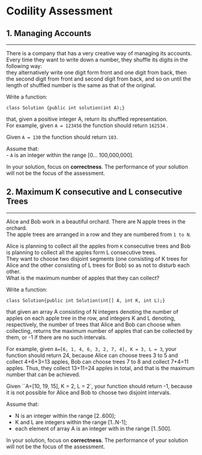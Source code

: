 # Codility Assessment

## 1. Managing Accounts
-----  

There is a company that has a very creative way of managing its accounts.  
Every time they want to write down a number, they shuffle its digits in the following way:  
they alternatively write one digit form front and one digit from back, then the second digit from front and second digit from back, and so on until the length of shuffled number is the same as that of the original.  


Write a function:

	class Solution {public int solution(int A);}
		
that, given a positive integer A, return its shuffled representation.   
For example, given `A = 123456` the function should return `162534` .    

Given `A = 130` the function should return `103`.

Assume that:   
	- `A` is an integer within the range [0... 100,000,000].

In your solution, focus on **correctness**. The performance of your solution will not be the focus of the assessment.  



## 2. Maximum K consecutive and L consecutive Trees
-----  

Alice and Bob work in a beautiful orchard. There are N apple trees in the orchard.  
The apple trees are arranged  in a row and they are numbered from `1 to N`.

Alice is planning to collect all the apples from `K` consecutive trees and Bob is planning to collect all the apples form L consecutive trees.   
They want to choose two disjoint segments (one consisting of K trees for Alice and the other consisting of L trees for Bob) so as not to disturb each other.   
What is the maximum number of apples that they can collect?    

Write a function:

	class Solution{public int Solution(int[] A, int K, int L);}
	
that given an array A consisting of N integers denoting the number of apples on each apple tree in the row, and integers K and L denoting, respectively, the number of trees that Alice and Bob can choose when collecting, returns the maximum number of apples that can be collected by them, or -1 if there are no such intervals.    

For example, given `A=[6, 1, 4, 6, 3, 2, 7, 4], K = 3, L = 3`, your function should return 24, because Alice can choose trees 3 to 5 and collect 4+6+3=13 apples, Bob can choose trees 7 to 8 and collect 7+4=11 apples. Thus, they collect 13+11=24 apples in total, and that is the maximum number that can be achieved. 

Given ``A=[10, 19, 15], K = 2, L = 2`, your function should return -1, because it is not possible for Alice and Bob to choose two disjoint intervals.   

Assume that:   
 - N is an integer within the range [2..600];
 - K and L are integers within the range [1..N-1];
 - each element of array A is an integer with in the range [1..500].
 
In your solution, focus on **correctness**. The performance of your solution will not be the focus of the assessment.  


